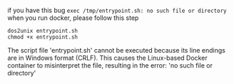 if you have this bug `exec /tmp/entrypoint.sh: no such file or directory` when you run docker, please follow this step

```
dos2unix entrypoint.sh
chmod +x entrypoint.sh
```

The script file 'entrypoint.sh' cannot be executed because its line endings are in Windows format (CRLF). This causes the Linux-based Docker container to misinterpret the file, resulting in the error: 'no such file or directory'
